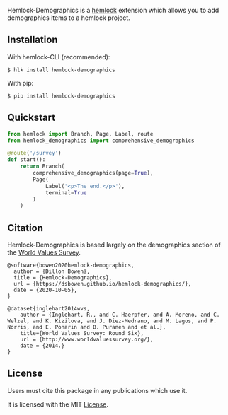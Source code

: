 Hemlock-Demographics is a <a href="https://dsbowen.github.io/hemlock/" target="_blank">hemlock</a> extension which allows you to add demographics items to a hemlock project.

## Installation

With hemlock-CLI (recommended):

```
$ hlk install hemlock-demographics
```

With pip:

```
$ pip install hemlock-demographics
```

## Quickstart

```python
from hemlock import Branch, Page, Label, route
from hemlock_demographics import comprehensive_demographics

@route('/survey')
def start():
    return Branch(
        comprehensive_demographics(page=True),
        Page(
            Label('<p>The end.</p>'), 
            terminal=True
        )
    )
```

## Citation

Hemlock-Demographics is based largely on the demographics section of the [World Values Survey](http://www.worldvaluessurvey.org/).

```
@software{bowen2020hemlock-demographics,
  author = {Dillon Bowen},
  title = {Hemlock-Demographics},
  url = {https://dsbowen.github.io/hemlock-demographics/},
  date = {2020-10-05},
}

@dataset{inglehart2014wvs,
    author = {Inglehart, R., and C. Haerpfer, and A. Moreno, and C. Welzel, and K. Kizilova, and J. Diez-Medrano, and M. Lagos, and P. Norris, and E. Ponarin and B. Puranen and et al.},
    title={World Values Survey: Round Six},
    url = {http://www.worldvaluessurvey.org/},
    date = {2014.}
}
```

## License

Users must cite this package in any publications which use it.

It is licensed with the MIT [License](https://github.com/dsbowen/docstr-md/blob/master/LICENSE).